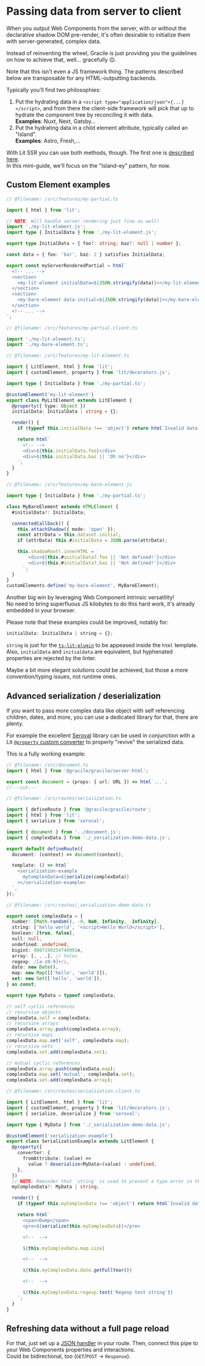 # Passing data from server to client

When you output Web Components from the server, with or without the declarative shadow DOM pre-render, it's often desirable to initialize them with server-generated, complex data.

Instead of reinventing the wheel, Gracile is just providing you the guidelines on how to achieve that, well… gracefully 😌.

Note that this isn't even a JS framework thing. The patterns described below are transposable for any HTML-outputting backends.

Typically you'll find two philosophies:

1. Put the hydrating data in a `<script type="application/json">{...}</script>`, and from there the client-side framework will pick that up to hydrate the component tree by reconciling it with data.  
   **Examples**: Nuxt, Next, Gatsby…
2. Put the hydrating data in a child element attribute, typically called an "Island".  
   **Examples**: Astro, Fresh,…

With Lit SSR you can use both methods, though. The first one is [described here](https://github.com/lit/lit/tree/main/packages/labs/ssr#server-only-templates).  
In this mini-guide, we'll focus on the "Island-ey" pattern, for now.

## Custom Element examples

<!-- TODO: update assets entrypoints pattern (put in sibling client) -->

```ts twoslash
// @filename: /src/features/my-partial.ts

import { html } from 'lit';

// NOTE: Will handle server rendering just fine as well!
import './my-lit-element.js';
import type { InitialData } from './my-lit-element.js';

export type InitialData = { foo?: string; baz?: null | number };

const data = { foo: 'bar', baz: 2 } satisfies InitialData;

export const myServerRenderedPartial = html`
  <!-- ... -->
  <section>
    <my-lit-element initialData=${JSON.stringify(data)}></my-lit-element>
  </section>
  <section>
    <my-bare-element data-initial=${JSON.stringify(data)}></my-bare-element>
  </section>
  <!-- ... -->
`;

// @filename: /src/features/my-partial.client.ts

import './my-lit-element.ts';
import './my-bare-element.ts';

// @filename: /src/features/my-lit-element.ts

import { LitElement, html } from 'lit';
import { customElement, property } from 'lit/decorators.js';

import type { InitialData } from './my-partial.ts';

@customElement('my-lit-element')
export class MyLitElement extends LitElement {
  @property({ type: Object })
  initialData: InitialData | string = {};

  render() {
    if (typeof this.initialData !== 'object') return html`Invalid data`;

    return html`
      <!-- -->
      <div>${this.initialData.foo}</div>
      <div>${this.initialData.baz || 'Oh no'}</div>
    `;
  }
}

// @filename: /src/features/my-bare-element.js

import type { InitialData } from './my-partial.ts';

class MyBareElement extends HTMLElement {
  #initialData?: InitialData;

  connectedCallback() {
    this.attachShadow({ mode: 'open' });
    const attrData = this.dataset.initial;
    if (attrData) this.#initialData = JSON.parse(attrData);

    this.shadowRoot!.innerHTML = `
        <div>${this.#initialData?.foo || 'Not defined!'}</div>
        <div>${this.#initialData?.baz || 'Not defined!'}</div>
      `;
  }
}
customElements.define('my-bare-element', MyBareElement);
```

Another big win by leveraging Web Component intrinsic versatility!  
No need to bring superfluous JS kilobytes to do this hard work, it's already
embedded in your browser.

Please note that these examples could be improved, notably for:

```js
initialData: InitialData | string = {};
```

`string` is just for the [`ts-lit-plugin`](/docs/developer-experience/#doc_lit-analyzer) to be appeased inside the `html` template.  
Also, `initialData` and `initialdata` are equivalent, but hyphenated properties are rejected by the linter.

Maybe a bit more elegant solutions could be achieved, but those a more convention/typing issues, not runtime ones.

<!-- > [!NOTE]
> It's possible to achieve the same thing with bare web components, too.
> You'll  -->

## Advanced serialization / deserialization

If you want to pass more complex data like object with self referencing children,
dates, and more, you can use a dedicated library for that, there are plenty.

For example the excellent [Seroval](https://github.com/lxsmnsyc/seroval) library can be used in conjunction with a Lit [`@property` custom converter](https://lit.dev/docs/components/properties/#conversion-converter) to properly "revive" the serialized data.

This is a fully working example:

```ts twoslash
// @filename: /src/document.ts
import { html } from '@gracile/gracile/server-html';

export const document = (props: { url: URL }) => html`...`;
//---cut---

// @filename: /src/routes/serialization.ts

import { defineRoute } from '@gracile/gracile/route';
import { html } from 'lit';
import { serialize } from 'seroval';

import { document } from '../document.js';
import { complexData } from './_serialization-demo-data.js';

export default defineRoute({
  document: (context) => document(context),

  template: () => html`
    <serialization-example
      myComplexData=${serialize(complexData)}
    ></serialization-example>
  `,
});

// @filename: /src/routes/_serialization-demo-data.ts

export const complexData = {
  number: [Math.random(), -0, NaN, Infinity, -Infinity],
  string: ['hello world', '<script>Hello World</script>'],
  boolean: [true, false],
  null: null,
  undefined: undefined,
  bigint: 9007199254740991n,
  array: [, , ,], // holes
  regexp: /[a-z0-9]+/i,
  date: new Date(),
  map: new Map([['hello', 'world']]),
  set: new Set(['hello', 'world']),
} as const;

export type MyData = typeof complexData;

// self cyclic references
// recursive objects
complexData.self = complexData;
// recursive arrays
complexData.array.push(complexData.array);
// recursive maps
complexData.map.set('self', complexData.map);
// recursive sets
complexData.set.add(complexData.set);

// mutual cyclic references
complexData.array.push(complexData.map);
complexData.map.set('mutual', complexData.set);
complexData.set.add(complexData.array);

// @filename: /src/routes/serialization.client.ts

import { LitElement, html } from 'lit';
import { customElement, property } from 'lit/decorators.js';
import { serialize, deserialize } from 'seroval';

import type { MyData } from './_serialization-demo-data.js';

@customElement('serialization-example')
export class SerializationExample extends LitElement {
  @property({
    converter: {
      fromAttribute: (value) =>
        value ? deserialize<MyData>(value) : undefined,
    },
  })
  // NOTE: Reminder that `string` is used to prevent a type error in the template.
  myComplexData?: MyData | string;

  render() {
    if (typeof this.myComplexData !== 'object') return html`Invalid data`;

    return html`
      <span>Dump</span>
      <pre>${serialize(this.myComplexData)}</pre>

      <!--  -->

      ${this.myComplexData.map.size}

      <!--  -->

      ${this.myComplexData.date.getFullYear()}

      <!--  -->

      ${this.myComplexData.regexp.test('Regexp test string')}
    `;
  }
}
```

## Refreshing data without a full page reload

For that, just set up a [JSON handler](/docs/learn/usage/defining-routes/#doc_handler-experimental) in your route.
Then, connect this pipe to your Web Components properties and interactions.  
Could be bidirectional, too (`GET`/`POST` → `Response`).
